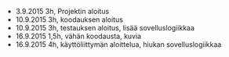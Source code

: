 - 3.9.2015 3h, Projektin aloitus
- 10.9.2015 3h, koodauksen aloitus
- 10.9.2015 3h, testauksen aloitus, lisää sovelluslogiikkaa
- 16.9.2015 1,5h, vähän koodausta, kuvia
- 16.9.2015 4h, käyttöliittymän aloittelua, hiukan sovelluslogiikkaa
